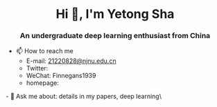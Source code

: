<h1 align="center">Hi 👋, I'm Yetong Sha</h1>
<h3 align="center">An undergraduate deep learning enthusiast from China</h3>

- 📫 How to reach me
  * E-mail: 21220828@njnu.edu.cn
  * Twitter:
  * WeChat: Finnegans1939
  * homepage:

\- 💬 Ask me about: details in my papers, deep learning\
